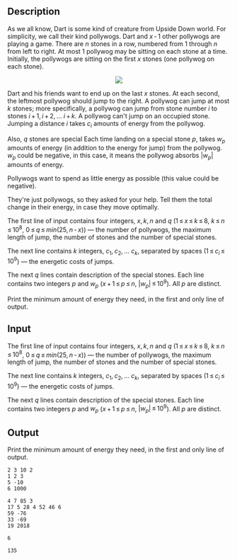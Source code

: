 ## Description

<div><p>As we all know, Dart is some kind of creature from Upside Down world. For simplicity, we call their kind <span class="tex-font-style-it">pollywogs</span>. Dart and <span class="tex-span"><i>x</i> - 1</span> other pollywogs are playing a game. There are <span class="tex-span"><i>n</i></span> stones in a row, numbered from <span class="tex-span">1</span> through <span class="tex-span"><i>n</i></span> from left to right. At most <span class="tex-span">1</span> pollywog may be sitting on each stone at a time. Initially, the pollywogs are sitting on the first <span class="tex-span"><i>x</i></span> stones (one pollywog on each stone).</p><center> <img class="tex-graphics" src="file://cFw7CAw3.png" style="max-width: 100.0%;max-height: 100.0%;"> </center><p>Dart and his friends want to end up on the last <span class="tex-span"><i>x</i></span> stones. At each second, the leftmost pollywog should jump to the right. A pollywog can jump at most <span class="tex-span"><i>k</i></span> stones; more specifically, a pollywog can jump from stone number <span class="tex-span"><i>i</i></span> to stones <span class="tex-span"><i>i</i> + 1, <i>i</i> + 2, ... <i>i</i> + <i>k</i></span>. A pollywog can't jump on an occupied stone. Jumping a distance <span class="tex-span"><i>i</i></span> takes <span class="tex-span"><i>c</i><sub class="lower-index"><i>i</i></sub></span> amounts of energy from the pollywog. </p><p>Also, <span class="tex-span"><i>q</i></span> stones are <span class="tex-font-style-it">special</span> Each time landing on a special stone <span class="tex-span"><i>p</i></span>, takes <span class="tex-span"><i>w</i><sub class="lower-index"><i>p</i></sub></span> amounts of energy (in addition to the energy for jump) from the pollywog. <span class="tex-span"><i>w</i><sub class="lower-index"><i>p</i></sub></span> could be negative, in this case, it means the pollywog absorbs <span class="tex-span">|<i>w</i><sub class="lower-index"><i>p</i></sub>|</span> amounts of energy.</p><p>Pollywogs want to spend as little energy as possible (this value could be negative). </p><p>They're just pollywogs, so they asked for your help. Tell them the total change in their energy, in case they move optimally.</p></div><div class="input-specification"><p>The first line of input contains four integers, <span class="tex-span"><i>x</i>, <i>k</i>, <i>n</i></span> and <span class="tex-span"><i>q</i></span> (<span class="tex-span">1 ≤ <i>x</i> ≤ <i>k</i> ≤ 8</span>, <span class="tex-span"><i>k</i> ≤ <i>n</i> ≤ 10<sup class="upper-index">8</sup></span>, <span class="tex-span">0 ≤ <i>q</i> ≤ <i>min</i>(25, <i>n</i> - <i>x</i>)</span>)&nbsp;— the number of pollywogs, the maximum length of jump, the number of stones and the number of special stones.</p><p>The next line contains <span class="tex-span"><i>k</i></span> integers, <span class="tex-span"><i>c</i><sub class="lower-index">1</sub>, <i>c</i><sub class="lower-index">2</sub>, ... <i>c</i><sub class="lower-index"><i>k</i></sub></span>, separated by spaces (<span class="tex-span">1 ≤ <i>c</i><sub class="lower-index"><i>i</i></sub> ≤ 10<sup class="upper-index">9</sup></span>)&nbsp;— the energetic costs of jumps.</p><p>The next <span class="tex-span"><i>q</i></span> lines contain description of the special stones. Each line contains two integers <span class="tex-span"><i>p</i></span> and <span class="tex-span"><i>w</i><sub class="lower-index"><i>p</i></sub></span> (<span class="tex-span"><i>x</i> + 1 ≤ <i>p</i> ≤ <i>n</i></span>, <span class="tex-span">|<i>w</i><sub class="lower-index"><i>p</i></sub>| ≤ 10<sup class="upper-index">9</sup></span>). All <span class="tex-span"><i>p</i></span> are distinct.</p></div><div class="output-specification"><p>Print the minimum amount of energy they need, in the first and only line of output.</p></div>

## Input

<p>The first line of input contains four integers, <span class="tex-span"><i>x</i>, <i>k</i>, <i>n</i></span> and <span class="tex-span"><i>q</i></span> (<span class="tex-span">1 ≤ <i>x</i> ≤ <i>k</i> ≤ 8</span>, <span class="tex-span"><i>k</i> ≤ <i>n</i> ≤ 10<sup class="upper-index">8</sup></span>, <span class="tex-span">0 ≤ <i>q</i> ≤ <i>min</i>(25, <i>n</i> - <i>x</i>)</span>)&nbsp;— the number of pollywogs, the maximum length of jump, the number of stones and the number of special stones.</p><p>The next line contains <span class="tex-span"><i>k</i></span> integers, <span class="tex-span"><i>c</i><sub class="lower-index">1</sub>, <i>c</i><sub class="lower-index">2</sub>, ... <i>c</i><sub class="lower-index"><i>k</i></sub></span>, separated by spaces (<span class="tex-span">1 ≤ <i>c</i><sub class="lower-index"><i>i</i></sub> ≤ 10<sup class="upper-index">9</sup></span>)&nbsp;— the energetic costs of jumps.</p><p>The next <span class="tex-span"><i>q</i></span> lines contain description of the special stones. Each line contains two integers <span class="tex-span"><i>p</i></span> and <span class="tex-span"><i>w</i><sub class="lower-index"><i>p</i></sub></span> (<span class="tex-span"><i>x</i> + 1 ≤ <i>p</i> ≤ <i>n</i></span>, <span class="tex-span">|<i>w</i><sub class="lower-index"><i>p</i></sub>| ≤ 10<sup class="upper-index">9</sup></span>). All <span class="tex-span"><i>p</i></span> are distinct.</p>

## Output

<p>Print the minimum amount of energy they need, in the first and only line of output.</p>





```input1
2 3 10 2
1 2 3
5 -10
6 1000

```




```input2
4 7 85 3
17 5 28 4 52 46 6
59 -76
33 -69
19 2018

```




```output1
6

```




```output2
135

```


